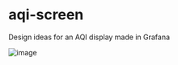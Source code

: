 # aqi-screen
Design ideas for an AQI display made in Grafana

![image](https://user-images.githubusercontent.com/941973/222191951-e0fe5f72-cab0-4c2a-8533-b57b904533b0.png)
